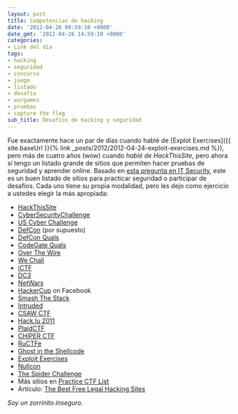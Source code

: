 ```yaml
---
layout: post
title: Competencias de hacking
date: '2012-04-26 09:59:10 +0000'
date_gmt: '2012-04-26 14:59:10 +0000'
categories:
- Link del día
tags:
- hacking
- seguridad
- concurso
- juego
- listado
- desafío
- wargames
- pruebas
- capture the flag
sub_title: Desafíos de hacking y seguridad
---
```


Fue exactamente hace un par de días cuando hablé de [Explot Exercises]({{ site.baseUrl }}{% link _posts/2012/2012-04-24-exploit-exercises.md %}), pero más de cuatro años (wow) cuando _hablé de HackThisSite_, pero ahora sí tengo un listado grande de sitios que permiten hacer pruebas de seguridad y aprender online. Basado en [esta pregunta en IT Security](http://security.stackexchange.com/questions/3592/what-hacking-competitions-challenges-exist), este es un buen listado de sitios para practicar seguridad o participar de desafíos. Cada uno tiene su propia modalidad, pero les dejo como ejercicio a ustedes elegir la más apropiada:

- [HackThisSite](http://www.hackthissite.org/)
- [CyberSecurityChallenge](https://cybersecuritychallenge.org.uk/)
- [US Cyber Challenge](http://www.uscyberchallenge.org/)
- [DefCon](http://defcon.com/) (por supuesto)
- [DefCon Quals](http://www.ddtek.biz/)
- [CodeGate Quals](http://yut.codegate.org/)
- [Over The Wire](http://www.overthewire.org/wargames/)
- [We Chall](http://www.wechall.net/sites.php)
- [iCTF](http://ictf.cs.ucsb.edu/)
- [DC3](http://www.dc3.mil/challenge/)
- [NetWars](http://www.sans.org/netwars/)
- [HackerCup](https://www.facebook.com/hackercup) on Facebook
- [Smash The Stack](http://smashthestack.org/)
- [Intruded](http://intruded.net/)
- [CSAW CTF](http://www.poly.edu/csaw2011/csaw-CTF)
- [Hack.lu 2011](http://2011.hack.lu/index.php/CaptureTheFlag)
- [PlaidCTF](http://www.plaidctf.com/)
- [CHIPER CTF](http://www.cipher-ctf.org/cipher7.php?edit=0&amp;include=cipher7.php)
- [RuCTFe](http://ructf.org/e/2011/)
- [Ghost in the Shellcode](http://ghostintheshellcode.com/)
- [Exploit Exercises](http://exploit-exercises.com/)
- [Nullcon](http://www.nullcon.net/challenge/)
- [The Spider Challenge](http://challenge.spider.io/)
- Más sitios en [Practice CTF List](http://capture.thefl.ag/practice-ctf/)
- Artículo: [The Best Free Legal Hacking Sites](http://www.brighthub.com/internet/security-privacy/articles/77093.aspx)

_Soy un zorrinito inseguro._
